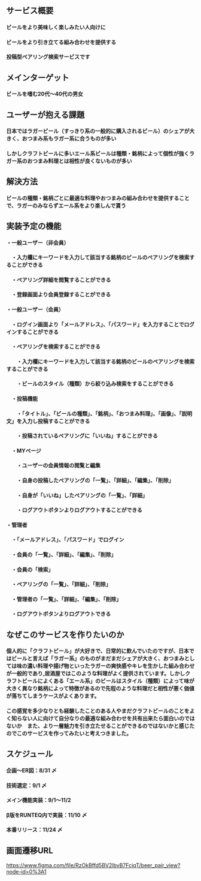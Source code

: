 ## サービス概要
#### ビールをより美味しく楽しみたい人向けに
#### ビールをより引き立てる組み合わせを提供する
#### 投稿型ペアリング検索サービスです

## メインターゲット
#### ビールを嗜む20代〜40代の男女

## ユーザーが抱える課題
#### 日本ではラガービール（すっきり系の一般的に購入されるビール）のシェアが大きく、おつまみ系もラガー系に合うものが多い
#### しかしクラフトビールに多いエール系ビールは種類・銘柄によって個性が強くラガー系のおつまみ料理とは相性が良くないものが多い


## 解決方法
#### ビールの種類・銘柄ごとに最適な料理やおつまみの組み合わせを提供することで、ラガーのみならずエール系をより楽しんで貰う

## 実装予定の機能
#### ・一般ユーザー（非会員）
####  　・入力欄にキーワードを入力して該当する銘柄のビールのペアリングを検索することができる
####  　・ペアリング詳細を閲覧することができる
####  　・登録画面より会員登録することができる

#### ・一般ユーザー（会員）
####  　・ログイン画面より「メールアドレス」、「パスワード」を入力することでログインすることができる
####  　・ペアリングを検索することができる
####   　　・入力欄にキーワードを入力して該当する銘柄のビールのペアリングを検索することができる
####   　　・ビールのスタイル（種類）から絞り込み検索をすることができる
####  　・投稿機能
####   　　・「タイトル」、「ビールの種類」、「銘柄」、「おつまみ料理」、「画像」、「説明文」を入力し投稿することができる
####   　　・投稿されているペアリングに「いいね」することができる
####  　・MYページ
####   　　・ユーザーの会員情報の閲覧と編集
####   　　・自身の投稿したペアリングの「一覧」、「詳細」、「編集」、「削除」
####   　　・自身が「いいね」したペアリングの「一覧」、「詳細」
####   　　・ログアウトボタンよりログアウトすることができる

#### ・管理者
####  　・「メールアドレス」、「パスワード」でログイン
####  　・会員の「一覧」、「詳細」、「編集」、「削除」
####  　・会員の「検索」
####  　・ペアリングの「一覧」、「詳細」、「削除」
####  　・管理者の「一覧」、「詳細」、「編集」、「削除」
####  　・ログアウトボタンよりログアウトできる

## なぜこのサービスを作りたいのか
#### 個人的に「クラフトビール」が大好きで、日常的に飲んでいたのですが、日本ではビールと言えば「ラガー系」のものがまだまだシェアが大きく、おつまみとしては味の濃い料理や揚げ物といったラガーの爽快感やキレを生かした組み合わせが一般的であり,居酒屋ではこのような料理がよく提供されています。しかしクラフトビールによくある「エール系」のビールはスタイル（種類）によって味が大きく異なり銘柄によって特徴があるので先程のような料理だと相性が悪く価値が落ちてしまうケースがよくあります。
#### この感覚を多少なりとも経験したことのある人やまだクラフトビールのことをよく知らない人に向けて自分なりの最適な組み合わせを共有出来たら面白いのではないか　また、より一層魅力を引き立たせることができるのではないかと感じたのでこのサービスを作ってみたいと考えつきました。

## スケジュール
#### 企画〜ER図：8/31 〆
#### 技術選定：9/1 〆
#### メイン機能実装：9/1〜11/2
#### β版をRUNTEQ内で実装：11/10 〆
#### 本番リリース：11/24 〆

## 画面遷移URL
<https://www.figma.com/file/RzOkBffd5BV2lbvB7FcjqT/beer_pair_view?node-id=0%3A1>